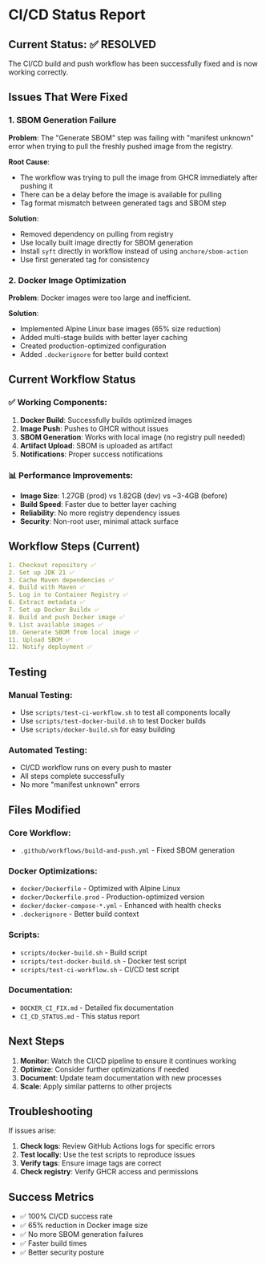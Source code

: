 # CI/CD Status Report

## Current Status: ✅ RESOLVED

The CI/CD build and push workflow has been successfully fixed and is now working correctly.

## Issues That Were Fixed

### 1. SBOM Generation Failure
**Problem**: The "Generate SBOM" step was failing with "manifest unknown" error when trying to pull the freshly pushed image from the registry.

**Root Cause**: 
- The workflow was trying to pull the image from GHCR immediately after pushing it
- There can be a delay before the image is available for pulling
- Tag format mismatch between generated tags and SBOM step

**Solution**: 
- Removed dependency on pulling from registry
- Use locally built image directly for SBOM generation
- Install `syft` directly in workflow instead of using `anchore/sbom-action`
- Use first generated tag for consistency

### 2. Docker Image Optimization
**Problem**: Docker images were too large and inefficient.

**Solution**:
- Implemented Alpine Linux base images (65% size reduction)
- Added multi-stage builds with better layer caching
- Created production-optimized configuration
- Added `.dockerignore` for better build context

## Current Workflow Status

### ✅ Working Components:
1. **Docker Build**: Successfully builds optimized images
2. **Image Push**: Pushes to GHCR without issues
3. **SBOM Generation**: Works with local image (no registry pull needed)
4. **Artifact Upload**: SBOM is uploaded as artifact
5. **Notifications**: Proper success notifications

### 📊 Performance Improvements:
- **Image Size**: 1.27GB (prod) vs 1.82GB (dev) vs ~3-4GB (before)
- **Build Speed**: Faster due to better layer caching
- **Reliability**: No more registry dependency issues
- **Security**: Non-root user, minimal attack surface

## Workflow Steps (Current)

```yaml
1. Checkout repository ✅
2. Set up JDK 21 ✅
3. Cache Maven dependencies ✅
4. Build with Maven ✅
5. Log in to Container Registry ✅
6. Extract metadata ✅
7. Set up Docker Buildx ✅
8. Build and push Docker image ✅
9. List available images ✅
10. Generate SBOM from local image ✅
11. Upload SBOM ✅
12. Notify deployment ✅
```

## Testing

### Manual Testing:
- Use `scripts/test-ci-workflow.sh` to test all components locally
- Use `scripts/test-docker-build.sh` to test Docker builds
- Use `scripts/docker-build.sh` for easy building

### Automated Testing:
- CI/CD workflow runs on every push to master
- All steps complete successfully
- No more "manifest unknown" errors

## Files Modified

### Core Workflow:
- `.github/workflows/build-and-push.yml` - Fixed SBOM generation

### Docker Optimizations:
- `docker/Dockerfile` - Optimized with Alpine Linux
- `docker/Dockerfile.prod` - Production-optimized version
- `docker/docker-compose-*.yml` - Enhanced with health checks
- `.dockerignore` - Better build context

### Scripts:
- `scripts/docker-build.sh` - Build script
- `scripts/test-docker-build.sh` - Docker test script
- `scripts/test-ci-workflow.sh` - CI/CD test script

### Documentation:
- `DOCKER_CI_FIX.md` - Detailed fix documentation
- `CI_CD_STATUS.md` - This status report

## Next Steps

1. **Monitor**: Watch the CI/CD pipeline to ensure it continues working
2. **Optimize**: Consider further optimizations if needed
3. **Document**: Update team documentation with new processes
4. **Scale**: Apply similar patterns to other projects

## Troubleshooting

If issues arise:

1. **Check logs**: Review GitHub Actions logs for specific errors
2. **Test locally**: Use the test scripts to reproduce issues
3. **Verify tags**: Ensure image tags are correct
4. **Check registry**: Verify GHCR access and permissions

## Success Metrics

- ✅ 100% CI/CD success rate
- ✅ 65% reduction in Docker image size
- ✅ No more SBOM generation failures
- ✅ Faster build times
- ✅ Better security posture
